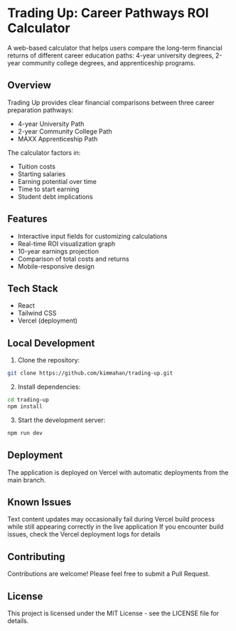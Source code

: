 # Trading Up: Career Pathways ROI Calculator

A web-based calculator that helps users compare the long-term financial returns of different career education paths: 4-year university degrees, 2-year community college degrees, and apprenticeship programs.

## Overview

Trading Up provides clear financial comparisons between three career preparation pathways:
- 4-year University Path
- 2-year Community College Path
- MAXX Apprenticeship Path

The calculator factors in:
- Tuition costs
- Starting salaries
- Earning potential over time
- Time to start earning
- Student debt implications

## Features

- Interactive input fields for customizing calculations
- Real-time ROI visualization graph
- 10-year earnings projection
- Comparison of total costs and returns
- Mobile-responsive design

## Tech Stack

- React
- Tailwind CSS
- Vercel (deployment)

## Local Development

1. Clone the repository:
```bash
git clone https://github.com/kimmahan/trading-up.git
```

2. Install dependencies:
```bash
cd trading-up
npm install
```

3. Start the development server:
```bash
npm run dev
```
## Deployment
The application is deployed on Vercel with automatic deployments from the main branch.

## Known Issues

Text content updates may occasionally fail during Vercel build process while still appearing correctly in the live application
If you encounter build issues, check the Vercel deployment logs for details

## Contributing
Contributions are welcome! Please feel free to submit a Pull Request.

## License
This project is licensed under the MIT License - see the LICENSE file for details.